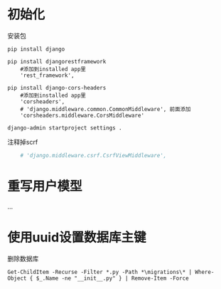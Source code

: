 # 初始化

安装包

```
pip install django

pip install djangorestframework
	#添加到installed app里
    'rest_framework',
    
pip install django-cors-headers
	#添加到installed app里
	'corsheaders',
	# 'django.middleware.common.CommonMiddleware', 前面添加
	'corsheaders.middleware.CorsMiddleware'
	
django-admin startproject settings .
```



注释掉scrf

```python
    # 'django.middleware.csrf.CsrfViewMiddleware',
```



# 重写用户模型

...



# 使用uuid设置数据库主键

删除数据库

```shell
Get-ChildItem -Recurse -Filter *.py -Path *\migrations\* | Where-Object { $_.Name -ne "__init__.py" } | Remove-Item -Force
```






